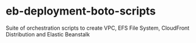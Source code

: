 # eb-deployment-boto-scripts
Suite of orchestration scripts to create VPC, EFS File System, CloudFront Distribution and Elastic Beanstalk
